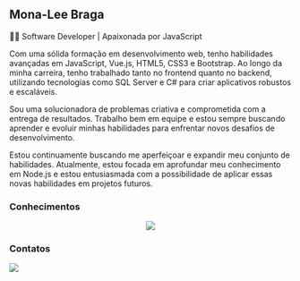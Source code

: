 
## Mona-Lee Braga 

👩‍💻 Software Developer | Apaixonada por JavaScript

Com uma sólida formação em desenvolvimento web, tenho habilidades avançadas em JavaScript, Vue.js, HTML5, CSS3 e Bootstrap. Ao longo da minha carreira, tenho trabalhado tanto no frontend quanto no backend, utilizando tecnologias como SQL Server e C# para criar aplicativos robustos e escaláveis.

Sou uma solucionadora de problemas criativa e comprometida com a entrega de resultados. Trabalho bem em equipe e estou sempre buscando aprender e evoluir minhas habilidades para enfrentar novos desafios de desenvolvimento.

Estou continuamente buscando me aperfeiçoar e expandir meu conjunto de habilidades. Atualmente, estou focada em aprofundar meu conhecimento em Node.js e estou entusiasmada com a possibilidade de aplicar essas novas habilidades em projetos futuros.

### Conhecimentos

<p align="center">
  <a href="https://skillicons.dev">
    <img src="https://skillicons.dev/icons?i=html,css,bootstrap,js,typescript,vue,jquery,nodejs,nestjs,prisma,mysql,mongodb,postgres,git,postman&theme=light" />
  </a>
</p>


### Contatos

<p align="">
  <a href="https://www.linkedin.com/in/monalee-braga/" target="_blank">
    <img src="https://skillicons.dev/icons?i=linkedin" />
  </a>
</p>
